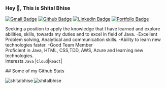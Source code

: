 ### Hey 👋, This is Shital Bhise
[![Gmail Badge](https://img.shields.io/badge/-bhiseshital27059@gmail.com-c14438?style=flat&logo=Gmail&logoColor=white&link=mailto:bhiseshital27059@gmail.com)](mailto:bhiseshital27059@gmail.com) [![Github Badge](https://img.shields.io/badge/-shitalbhise-purple?style=flat&logo=github&logoColor=white&link=https://github.com/Shitalbhise/)](https://www.github.com/Shitalbhise/) [![Linkedin Badge](https://img.shields.io/badge/Shitalbhise-00acee?style=flat&logo=Linkedin&logoColor=white&link=https://www.linkedin.com/in/sheetal-kb-022b44208/)](https://www.linkedin.com/in/sheetal-kb-022b44208/) [![Portfolio Badge](https://img.shields.io/badge/portfolio-web-blue?style=flat&link=https://github.com/Shitalbhise/)](https://github.com/Shitalbise/) <p align='left'>Seeking a position to apply the knowledge that I have learned and explore abilities, skills, towards my duties and to excel in field of Java. -Excellent Problem solving, Analytical and communication skills. -Ability to learn new technologies faster. -Good Team Member
<br /> Proficient in Java, HTML, CSS,TDD, AWS, Azure and learning new technologies.
<br /> Interests `Java` |`Cloud`|`React`|
</p>
## Some of my Github Stats

<p><img align="left" src="https://github-readme-stats.vercel.app/api/top-langs?username=shitalbhise&show_icons=true&locale=en&layout=compact" alt="shitalbhise" /></p>

<p><img align="center" src="https://github-readme-streak-stats.herokuapp.com/?user=shitalbhise&" alt="shitalbhise" /></p>
